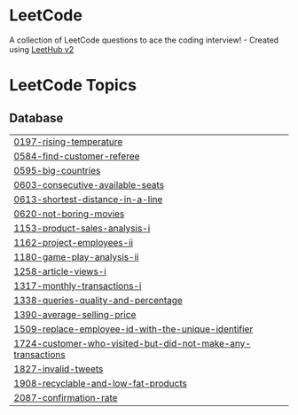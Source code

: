 # LeetCode
A collection of LeetCode questions to ace the coding interview! - Created using [LeetHub v2](https://github.com/arunbhardwaj/LeetHub-2.0)

<!---LeetCode Topics Start-->
# LeetCode Topics
## Database
|  |
| ------- |
| [0197-rising-temperature](https://github.com/j5t3313/LeetCode/tree/master/0197-rising-temperature) |
| [0584-find-customer-referee](https://github.com/j5t3313/LeetCode/tree/master/0584-find-customer-referee) |
| [0595-big-countries](https://github.com/j5t3313/LeetCode/tree/master/0595-big-countries) |
| [0603-consecutive-available-seats](https://github.com/j5t3313/LeetCode/tree/master/0603-consecutive-available-seats) |
| [0613-shortest-distance-in-a-line](https://github.com/j5t3313/LeetCode/tree/master/0613-shortest-distance-in-a-line) |
| [0620-not-boring-movies](https://github.com/j5t3313/LeetCode/tree/master/0620-not-boring-movies) |
| [1153-product-sales-analysis-i](https://github.com/j5t3313/LeetCode/tree/master/1153-product-sales-analysis-i) |
| [1162-project-employees-ii](https://github.com/j5t3313/LeetCode/tree/master/1162-project-employees-ii) |
| [1180-game-play-analysis-ii](https://github.com/j5t3313/LeetCode/tree/master/1180-game-play-analysis-ii) |
| [1258-article-views-i](https://github.com/j5t3313/LeetCode/tree/master/1258-article-views-i) |
| [1317-monthly-transactions-i](https://github.com/j5t3313/LeetCode/tree/master/1317-monthly-transactions-i) |
| [1338-queries-quality-and-percentage](https://github.com/j5t3313/LeetCode/tree/master/1338-queries-quality-and-percentage) |
| [1390-average-selling-price](https://github.com/j5t3313/LeetCode/tree/master/1390-average-selling-price) |
| [1509-replace-employee-id-with-the-unique-identifier](https://github.com/j5t3313/LeetCode/tree/master/1509-replace-employee-id-with-the-unique-identifier) |
| [1724-customer-who-visited-but-did-not-make-any-transactions](https://github.com/j5t3313/LeetCode/tree/master/1724-customer-who-visited-but-did-not-make-any-transactions) |
| [1827-invalid-tweets](https://github.com/j5t3313/LeetCode/tree/master/1827-invalid-tweets) |
| [1908-recyclable-and-low-fat-products](https://github.com/j5t3313/LeetCode/tree/master/1908-recyclable-and-low-fat-products) |
| [2087-confirmation-rate](https://github.com/j5t3313/LeetCode/tree/master/2087-confirmation-rate) |
<!---LeetCode Topics End-->